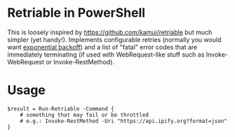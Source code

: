 # Retriable in PowerShell
This is loosely inspired by https://github.com/kamui/retriable but much simpler (yet handy!). Implements configurable retries (normally you would want [exponential backoff](http://en.wikipedia.org/wiki/Exponential_backoff)) and a list of "fatal" error codes that are immediately terminating (if used with WebRequest-like stuff such as Invoke-WebRequest or Invoke-RestMethod).

# Usage
```
$result = Run-Retriable -Command {
    # something that may fail or be throttled
    # e.g.: Invoke-RestMethod -Uri "https://api.ipify.org?format=json"      
}
```
